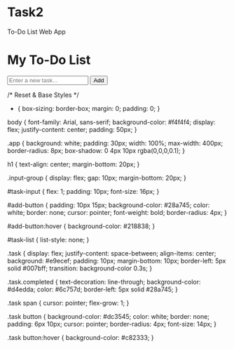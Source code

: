 # Task2
To-Do List Web App
<!DOCTYPE html>
<html lang="en">
<head>
  <meta charset="UTF-8" />
  <meta name="viewport" content="width=device-width, initial-scale=1.0" />
  <title>To-Do List App</title>
  <link rel="stylesheet" href="style.css" />
</head>
<body>

  <div class="app">
    <h1>My To-Do List</h1>
    <div class="input-group">
      <input type="text" id="task-input" placeholder="Enter a new task..." />
      <button id="add-button">Add</button>
    </div>
    <ul id="task-list"></ul>
  </div>

  <script src="script.js"></script>
</body>
</html>

/* Reset & Base Styles */
* {
  box-sizing: border-box;
  margin: 0;
  padding: 0;
}

body {
  font-family: Arial, sans-serif;
  background-color: #f4f4f4;
  display: flex;
  justify-content: center;
  padding: 50px;
}

.app {
  background: white;
  padding: 30px;
  width: 100%;
  max-width: 400px;
  border-radius: 8px;
  box-shadow: 0 4px 10px rgba(0,0,0,0.1);
}

h1 {
  text-align: center;
  margin-bottom: 20px;
}

.input-group {
  display: flex;
  gap: 10px;
  margin-bottom: 20px;
}

#task-input {
  flex: 1;
  padding: 10px;
  font-size: 16px;
}

#add-button {
  padding: 10px 15px;
  background-color: #28a745;
  color: white;
  border: none;
  cursor: pointer;
  font-weight: bold;
  border-radius: 4px;
}

#add-button:hover {
  background-color: #218838;
}

#task-list {
  list-style: none;
}

.task {
  display: flex;
  justify-content: space-between;
  align-items: center;
  background: #e9ecef;
  padding: 10px;
  margin-bottom: 10px;
  border-left: 5px solid #007bff;
  transition: background-color 0.3s;
}

.task.completed {
  text-decoration: line-through;
  background-color: #d4edda;
  color: #6c757d;
  border-left: 5px solid #28a745;
}

.task span {
  cursor: pointer;
  flex-grow: 1;
}

.task button {
  background-color: #dc3545;
  color: white;
  border: none;
  padding: 6px 10px;
  cursor: pointer;
  border-radius: 4px;
  font-size: 14px;
}

.task button:hover {
  background-color: #c82333;
}
